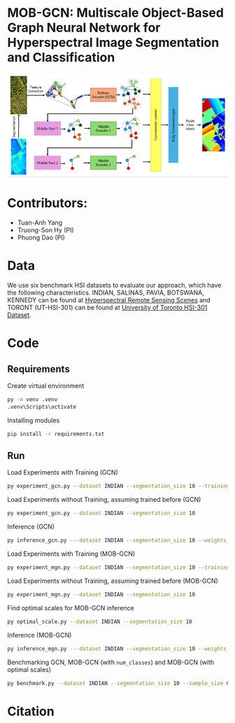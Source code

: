 # MOB-GCN: Multiscale Object-Based Graph Neural Network for Hyperspectral Image Segmentation and Classification

![MOB-GCN Architecture](architecture.png)

# Contributors:
* Tuan-Anh Yang
* Truong-Son Hy (PI)
* Phuong Dao (PI)

# Data
We use six benchmark HSI datasets to evaluate our approach, which have the following characteristics. INDIAN, SALINAS, PAVIA, BOTSWANA, KENNEDY can be found at [Hyperspectral Remote Sensing Scenes](https://www.ehu.eus/ccwintco/index.php/Hyperspectral_Remote_Sensing_Scenes) and TORONT (UT-HSI-301) can be found at [University of Toronto HSI-301 Dataset](http://vclab.science.uoit.ca/datasets/ut-hsi301/).
# Code
## Requirements

Create virtual environment
```bash
py -m venv .venv
.venv\Scripts\activate
```

Installing modules
```bash
pip install -r requirements.txt
```

##  Run

Load Experiments with Training (GCN)
```bash
py experiment_gcn.py --dataset INDIAN --segmentation_size 10 --training
```

Load Experiments without Training, assuming trained before (GCN)
```bash
py experiment_gcn.py --dataset INDIAN --segmentation_size 10
```

Inference (GCN)
```bash
py inference_gcn.py ---dataset INDIAN --segmentation_size 10 --weights_path output/INDIAN/experiment/gcn_model.pth --output_path output/INDIAN
```

Load Experiments with Training (MOB-GCN)
```bash
py experiment_mgn.py --dataset INDIAN --segmentation_size 10 --training
```

Load Experiments without Training, assuming trained before (MOB-GCN)
```bash
py experiment_mgn.py --dataset INDIAN --segmentation_size 10
```

Find optimal scales for MOB-GCN inference
```bash
py optimal_scale.py --dataset INDIAN --segmentation_size 10
```

Inference (MOB-GCN)
```bash
py inference_mgn.py ---dataset INDIAN --segmentation_size 10 --weights_path output/INDIAN/experiment/gcn_model.pth --output_path output/INDIAN --num_clusters 33,28,22,13,4
```

Benchmarking GCN, MOB-GCN (with `num_classes`) and MOB-GCN (with optimal scales)
```bash
py benchmark.py --dataset INDIAN --segmentation_size 10 --sample_size 0.05 --num_clusters 33,28,22,13,4
```

# Citation
